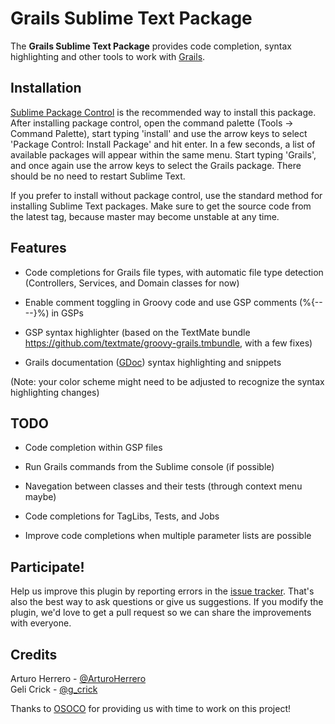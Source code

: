 # Grails Sublime Text Package

The **Grails Sublime Text Package** provides code completion, syntax highlighting and other tools to work with [Grails].


## Installation

[Sublime Package Control] is the recommended way to install this package. After installing package control, open the command palette (Tools -> Command Palette), start typing 'install' and use the arrow keys to select 'Package Control: Install Package' and hit enter. In a few seconds, a list of available packages will appear within the same menu. Start typing 'Grails', and once again use the arrow keys to select the Grails package. There should be no need to restart Sublime Text. 

If you prefer to install without package control, use the standard method for installing Sublime Text packages. Make sure to get the source code from the latest tag, because master may become unstable at any time.


## Features

- Code completions for Grails file types, with automatic file type detection (Controllers, Services, and Domain classes for now)

- Enable comment toggling in Groovy code and use GSP comments (%{-- --}%) in GSPs

- GSP syntax highlighter (based on the TextMate bundle https://github.com/textmate/groovy-grails.tmbundle, with a few fixes)

- Grails documentation ([GDoc]) syntax highlighting and snippets

(Note: your color scheme might need to be adjusted to recognize the syntax highlighting changes)


## TODO

- Code completion within GSP files

- Run Grails commands from the Sublime console (if possible)

- Navegation between classes and their tests (through context menu maybe)

- Code completions for TagLibs, Tests, and Jobs

- Improve code completions when multiple parameter lists are possible


## Participate!

Help us improve this plugin by reporting errors in the [issue tracker]. That's also the best way to ask questions or
give us suggestions. If you modify the plugin, we'd love to get a pull request so we can share the improvements with everyone.

## Credits

Arturo Herrero - [@ArturoHerrero](https://twitter.com/ArturoHerrero)  
Geli Crick - [@g_crick](https://twitter.com/g_crick)

Thanks to [OSOCO] for providing us with time to work on this project!



[Grails]: http://grails.org/
[GDoc]: http://grails.org/doc/latest/guide/single.html#docengine
[Sublime Package Control]: https://sublime.wbond.net/
[OSOCO]: http://osoco.es
[issue tracker]: https://github.com/osoco/sublimetext-grails/issues
